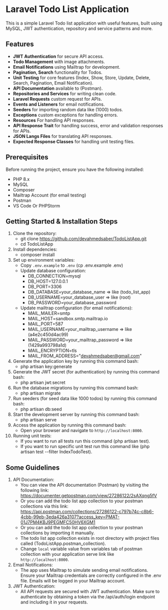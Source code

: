 # Laravel Todo List Application
This is a simple Laravel Todo list application with useful features, built using MySQL, JWT authentication, repository and service patterns and more.

## Features
- **JWT Authentication** for secure API access.
- **Todo Management** with image attachments.
- **Email Notifications** using Mailtrap for development.
- **Pagination, Search** functionality for Todos.
- **Unit Testing** for core features (Index, Show, Store, Update, Delete, Search, Pagination, Email Notification).
- **API Documentation** available to (Postman).
- **Repositories and Services** for writing clean code.
- **Laravel Requests** custom request for APIs.
- **Events and Listeners** for email notifications.
- **Seeders** for importing random data like (1000) todos.
- **Exceptions** custom exceptions for handling errors.
- **Resources** For handling API responses.
- **API Response Trait** for handling success, error and validation responses for APIs.
- **JSON Langs Files** for translating API responses.
- **Expected Response Classes** for handling unit testing files.

## Prerequisites
Before running the project, ensure you have the following installed:
- PHP 8.x
- MySQL
- Composer
- Mailtrap Account (for email testing)
- Postman
- VS Code Or PHPStorm

## Getting Started & Installation Steps
1. Clone the repository:
   - git clone https://github.com/devahmedsaber/TodoListApp.git
   - cd TodoListApp
2. Install dependencies:
   - composer install
3. Set up environment variables:
      - Copy `.env.example` to `.env` (cp .env.example .env)
      - Update database configuration:
          - DB_CONNECTION=mysql
          - DB_HOST=127.0.0.1
          - DB_PORT=3306
          - DB_DATABASE=your_database_name => like (todo_list_app)
          - DB_USERNAME=your_database_user => like (root)
          - DB_PASSWORD=your_database_password
      - Update mailtrap configuration (for email notifications):
          - MAIL_MAILER=smtp
          -  MAIL_HOST=sandbox.smtp.mailtrap.io
          -  MAIL_PORT=587
          -  MAIL_USERNAME=your_mailtrap_username => like (a4e2c450d4ac99)
          -  MAIL_PASSWORD=your_mailtrap_password => like (1429a993798a1d)
          -  MAIL_ENCRYPTION=tls
          -  MAIL_FROM_ADDRESS="devahmedsaber@gmail.com"
4. Generate the application key by running this command bash:
    - php artisan key:generate
5. Generate the JWT secret (for authentication) by running this command bash:
    - php artisan jwt:secret
6. Run the database migrations by running this command bash:
    - php artisan migrate
7. Run seeders (for seed data like 1000 todos) by running this command bash:
    - php artisan db:seed
8. Start the development server by running this command bash:
    - php artisan serve
9. Access the application by running this command bash:
    - Open your browser and navigate to `http://localhost:8000`.
9. Running unit tests:
    - If you want to run all tests run this command (php artisan test).
    - If you want to run specific unit test run this command like (php artisan test --filter IndexTodoTest).

## Some Guidelines
1. API Documentation:
    - You can view the API documentation (Postman) by visiting the following link:
        https://documenter.getpostman.com/view/27286122/2sAXqng5fV
    - Or you can add the todo list app collection to your postman collections via this link:
        https://api.postman.com/collections/27286122-c797b74c-c8b6-4cbb-99eb-3eda426a3107?access_key=PMAT-01J7PM4KBJ9PEGMFC50HV6XGM1
    - Or you can add the todo list app collection to your postman collections by importing it manually.
    - The todo list app collection exists in root directory with project files called (TodoListApp.postman_collection).
    - Change `local` variable value from variables tab of postman collection with your application serve link like `http://localhost:8000`.
2. Email Notifications:
    - The app uses Mailtrap to simulate sending email notifications. Ensure your Mailtrap credentials are correctly configured in the .env file. Emails will be logged in your Mailtrap account.
3. JWT Authentication:
    - All API requests are secured with JWT authentication. Make sure to authenticate by obtaining a token via the /api/auth/login endpoint and including it in your requests.
